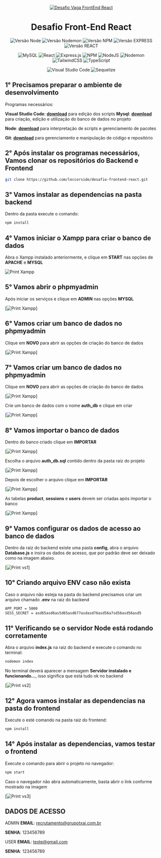 <div align="center">

[![Desafio Vaga FrontEnd React](img/logo-git.png)](https://github.com/leccorside)

</div>

<div align="center">
  <h1 align="center">
    Desafio Front-End React
  </h1>
</div>

<div align="center">

![Versão Node](http://img.shields.io/static/v1?label=v20.11.1&message=%20NODE&color=GREEN&style=for-the-badge)
![Versão Nodemon](http://img.shields.io/static/v1?label=v3.1.0&message=%20NODEMON&color=RED&style=for-the-badge)
![Versão NPM](http://img.shields.io/static/v1?label=v10.2.4&message=%20NPM&color=BLUE&style=for-the-badge)
![Versão EXPRESS](http://img.shields.io/static/v1?label=v4.18.1&message=%20EXPRESS&color=PINK&style=for-the-badge)
![Versão REACT](http://img.shields.io/static/v1?label=v18.2.0&message=%20REACT&color=PINK&style=for-the-badge)

![MySQL](https://img.shields.io/badge/mysql-%2300f.svg?style=for-the-badge&logo=mysql&logoColor=white)
![React](https://img.shields.io/badge/react-%2320232a.svg?style=for-the-badge&logo=react&logoColor=%2361DAFB)
![Express.js](https://img.shields.io/badge/express.js-%23404d59.svg?style=for-the-badge&logo=express&logoColor=%2361DAFB)
![NPM](https://img.shields.io/badge/NPM-%23CB3837.svg?style=for-the-badge&logo=npm&logoColor=white)
![NodeJS](https://img.shields.io/badge/node.js-6DA55F?style=for-the-badge&logo=node.js&logoColor=white)
![Nodemon](https://img.shields.io/badge/NODEMON-%23323330.svg?style=for-the-badge&logo=nodemon&logoColor=%BBDEAD)
![TailwindCSS](https://img.shields.io/badge/tailwindcss-%2338B2AC.svg?style=for-the-badge&logo=tailwind-css&logoColor=white)
![TypeScript](https://img.shields.io/badge/typescript-%23007ACC.svg?style=for-the-badge&logo=typescript&logoColor=white)

![Visual Studio Code](https://img.shields.io/badge/Visual%20Studio%20Code-0078d7.svg?style=for-the-badge&logo=visual-studio-code&logoColor=white)
![Sequelize](https://img.shields.io/badge/Sequelize-52B0E7?style=for-the-badge&logo=Sequelize&logoColor=white)
</div>

## 1° Precisamos preparar o ambiente de desenvolvimento
Programas necessários:

**Visual Studio Code**: **[download](https://code.visualstudio.com/download)** para edição dos scripts
**Mysql**: **[download](https://www.apachefriends.org/pt_br/download.html)** para criação, edição e utilização do banco de dados no projeto

**Node**: **[download](https://nodejs.org/en/download/current)** para interpretação de scripts e gerenciamento de pacotes

**Git**: **[download](https://git-scm.com/download/win)** para gerenciamento e manipulação de código e repositório


## 2° Após instalar os programas necessários, Vamos clonar os repositórios do Backend e Frontend

```bash
git clone https://github.com/leccorside/desafio-frontend-react.git
```

## 3° Vamos instalar as dependencias na pasta backend
Dentro da pasta execute o comando:

```bash
npm install
```

## 4° Vamos iniciar o Xampp para criar o banco de dados
Abra o Xampp instalado anteriormente, e clique em **START** nas opções de **APACHE** e **MYSQL**

![Print Xampp](img/xampp1.png)


## 5° Vamos abrir o phpmyadmin
Após iniciar os serviços e clique em **ADMIN** nas opções **MYSQL**

[![Print Xampp](img/xampp2.png)]


## 6° Vamos criar um banco de dados no phpmyadmin
Clique em **NOVO** para abrir as opções de criação do banco de dados

[![Print Xampp](img/xampp3.png)]


## 7° Vamos criar um banco de dados no phpmyadmin
Clique em **NOVO** para abrir as opções de criação do banco de dados

[![Print Xampp](img/xampp3.png)]


Crie um banco de dados com o nome **auth_db** e clique em criar

[![Print Xampp](img/xampp4.png)]


## 8° Vamos importar o banco de dados
Dentro do banco criado clique em **IMPORTAR**

[![Print Xampp](img/xampp5.png)]


Escolha o arquivo **auth_db.sql** contido dentro da pasta raiz do projeto

[![Print Xampp](img/xampp6.png)]


Depois de escolher o arquivo clique em **IMPORTAR**

[![Print Xampp](img/xampp7.png)]


As tabelas **product**, **sessions** e **users** devem ser criadas após importar o banco

[![Print Xampp](img/xampp8.png)]


## 9° Vamos configurar os dados de acesso ao banco de dados
Dentro da raiz do backend existe uma pasta **config**, abra o arquivo **Database.js** e insira os dados de acesso, que por padrão deve ser deixado como na imagem abaixo.

[![Print vs1](img/vs1.png)]


## 10° Criando arquivo ENV caso não exista
Caso o arquivo não esteja na pasta do backend precisamos criar um arquivo chamado **.env** na raiz do backend

```bash
APP_PORT = 5000
SESS_SECRET = asd65asd6as5d65asd677asdasd76asd56a7sd56asd56asd5
```


## 11° Verificando se o servidor Node está rodando corretamente 
Abra o arquivo **index.js** na raiz do backend e execute o comando no terminal:

```bash
nodemon index
```

No terminal deverá aparecer a mensagem **Servidor instalado e funcionando...**, isso significa que está tudo ok no backend

[![Print vs2](img/vs2.png)]


## 12° Agora vamos instalar as dependencias na pasta do frontend 
Execute o esté comando na pasta raiz do frontend:

```bash
npm install
```

## 14° Após instalar as dependencias, vamos testar o frontend
Execute o comando para abrir o projeto no navegador:

```bash
npm start
```

Caso o navegador não abra automaticamente, basta abrir o link conforme mostrado na imagem

[![Print vs3](img/vs3.png)]


## DADOS DE ACESSO
ADMIN
**EMAIL**: recrutamento@grupotxai.com.br

**SENHA**: 123456789

USER
**EMAIL**: teste@gmail.com

**SENHA**: 123456789
